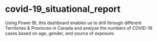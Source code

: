# covid-19_situational_report
Using Power BI, this dashboard enables us to drill through different Territories &amp; Provinces in Canada and analyze the numbers of COVID-19 cases based on age, gender, and source of exposure.
